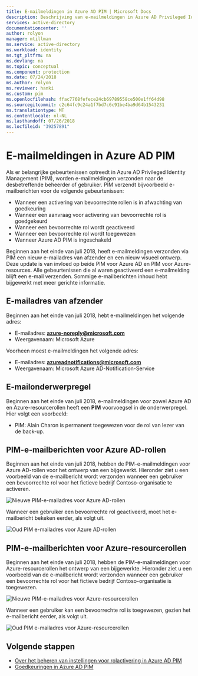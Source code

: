 ```yaml
---
title: E-mailmeldingen in Azure AD PIM | Microsoft Docs
description: Beschrijving van e-mailmeldingen in Azure AD Privileged Identity Management (PIM)
services: active-directory
documentationcenter: ''
author: rolyon
manager: mtillman
ms.service: active-directory
ms.workload: identity
ms.tgt_pltfrm: na
ms.devlang: na
ms.topic: conceptual
ms.component: protection
ms.date: 07/24/2018
ms.author: rolyon
ms.reviewer: hanki
ms.custom: pim
ms.openlocfilehash: ffac7768fefece24cb69789558ce500e1ff64d98
ms.sourcegitcommit: c2c64fc9c24a1f7bd7c6c91be4ba9d64b1543231
ms.translationtype: MT
ms.contentlocale: nl-NL
ms.lasthandoff: 07/26/2018
ms.locfileid: "39257891"
---
```

# <a name="email-notifications-in-azure-ad-pim"></a>E-mailmeldingen in Azure AD PIM

Als er belangrijke gebeurtenissen optreedt in Azure AD Privileged Identity Management (PIM), worden e-mailmeldingen verzonden naar de desbetreffende beheerder of gebruiker. PIM verzendt bijvoorbeeld e-mailberichten voor de volgende gebeurtenissen:

- Wanneer een activering van bevoorrechte rollen is in afwachting van goedkeuring
- Wanneer een aanvraag voor activering van bevoorrechte rol is goedgekeurd
- Wanneer een bevoorrechte rol wordt geactiveerd
- Wanneer een bevoorrechte rol wordt toegewezen
- Wanneer Azure AD PIM is ingeschakeld

Beginnen aan het einde van juli 2018, heeft e-mailmeldingen verzonden via PIM een nieuw e-mailadres van afzender en een nieuw visueel ontwerp. Deze update is van invloed op beide PIM voor Azure AD en PIM voor Azure-resources. Alle gebeurtenissen die al waren geactiveerd een e-mailmelding blijft een e-mail verzenden. Sommige e-mailberichten inhoud hebt bijgewerkt met meer gerichte informatie.

## <a name="sender-email-address"></a>E-mailadres van afzender

Beginnen aan het einde van juli 2018, hebt e-mailmeldingen het volgende adres:

- E-mailadres:  **azure-noreply@microsoft.com**
- Weergavenaam: Microsoft Azure

Voorheen moest e-mailmeldingen het volgende adres:

- E-mailadres:  **azureadnotifications@microsoft.com**
- Weergavenaam: Microsoft Azure AD-Notification-Service

## <a name="email-subject-line"></a>E-mailonderwerpregel

Beginnen aan het einde van juli 2018, e-mailmeldingen voor zowel Azure AD en Azure-resourcerollen heeft een **PIM** voorvoegsel in de onderwerpregel. Hier volgt een voorbeeld:

- PIM: Alain Charon is permanent toegewezen voor de rol van lezer van de back-up.

## <a name="pim-emails-for-azure-ad-roles"></a>PIM-e-mailberichten voor Azure AD-rollen

Beginnen aan het einde van juli 2018, hebben de PIM-e-mailmeldingen voor Azure AD-rollen voor het ontwerp van een bijgewerkt. Hieronder ziet u een voorbeeld van de e-mailbericht wordt verzonden wanneer een gebruiker een bevoorrechte rol voor het fictieve bedrijf Contoso-organisatie te activeren.

![Nieuwe PIM-e-mailadres voor Azure AD-rollen](./media/pim-email-notifications/email-directory-new.png)

Wanneer een gebruiker een bevoorrechte rol geactiveerd, moet het e-mailbericht bekeken eerder, als volgt uit.

![Oud PIM e-mailadres voor Azure AD-rollen](./media/pim-email-notifications/email-directory-old.png)

## <a name="pim-emails-for-azure-resource-roles"></a>PIM-e-mailberichten voor Azure-resourcerollen

Beginnen aan het einde van juli 2018, hebben de PIM-e-mailmeldingen voor Azure-resourcerollen het ontwerp van een bijgewerkte. Hieronder ziet u een voorbeeld van de e-mailbericht wordt verzonden wanneer een gebruiker een bevoorrechte rol voor het fictieve bedrijf Contoso-organisatie is toegewezen.

![Nieuwe PIM-e-mailadres voor Azure-resourcerollen](./media/pim-email-notifications/email-resources-new.png)

Wanneer een gebruiker kan een bevoorrechte rol is toegewezen, gezien het e-mailbericht eerder, als volgt uit.

![Oud PIM e-mailadres voor Azure-resourcerollen](./media/pim-email-notifications/email-resources-old.png)

## <a name="next-steps"></a>Volgende stappen

- [Over het beheren van instellingen voor rolactivering in Azure AD PIM](pim-how-to-change-default-settings.md)
- [Goedkeuringen in Azure AD PIM](azure-ad-pim-approval-workflow.md)
